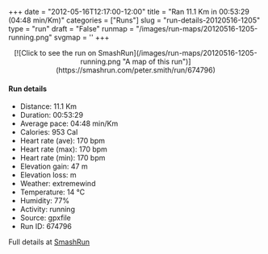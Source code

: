 +++
date = "2012-05-16T12:17:00-12:00"
title = "Ran 11.1 Km in 00:53:29 (04:48 min/Km)"
categories = ["Runs"]
slug = "run-details-20120516-1205"
type = "run"
draft = "False"
runmap = "/images/run-maps/20120516-1205-running.png"
svgmap = '<polyline points="0 58, 0 59, 1 60, 11 50, 18 48, 23 50, 27 45, 30 45, 44 46, 47 48, 54 54, 60 56, 64 57, 70 56, 78 54, 83 51, 93 54, 97 52, 100 48, 98 44, 97 44, 97 40, 98 44, 99 47, 100 49, 98 52, 92 54, 89 52, 82 51, 78 53, 69 56, 64 57, 61 57, 54 54, 46 47, 43 46, 30 45, 27 45, 23 50, 21 50, 18 47, 14 49, 8 53, 3 59">'
+++



<!--more-->

<center>
[![Click to see the run on SmashRun](/images/run-maps/20120516-1205-running.png "A map of this run")](https://smashrun.com/peter.smith/run/674796)
</center>

#### Run details

* Distance: 11.1 Km
* Duration: 00:53:29
* Average pace: 04:48 min/Km
* Calories: 953 Cal
* Heart rate (ave): 170 bpm
* Heart rate (max): 170 bpm
* Heart rate (min): 170 bpm
* Elevation gain: 47 m
* Elevation loss:  m
* Weather: extremewind
* Temperature: 14 &deg;C
* Humidity: 77%
* Activity: running
* Source: gpxfile
* Run ID: 674796

Full details at [SmashRun](https://smashrun.com/peter.smith/run/674796)